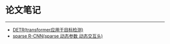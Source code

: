 # 论文笔记
***

- [DETR(transformer应用于目标检测)](https://github.com/wmhwmh521/reading-paper/blob/main/paper/DETR/DETR.md)
- [sparse R-CNN(sparse 动态参数 动态交互头)](https://github.com/wmhwmh521/reading-paper/blob/main/paper/sparse%20R-CNN/sparse%20R-CNN.md)
